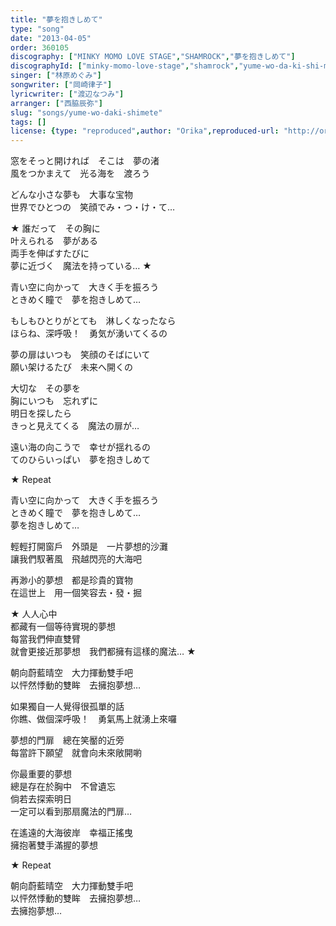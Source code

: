 ```yaml
---
title: "夢を抱きしめて"
type: "song"
date: "2013-04-05"
order: 360105
discography: ["MINKY MOMO LOVE STAGE","SHAMROCK","夢を抱きしめて"]
discographyId: ["minky-momo-love-stage","shamrock","yume-wo-da-ki-shi-me-te"]
singer: ["林原めぐみ"]
songwriter: ["岡崎律子"]
lyricwriter: ["渡辺なつみ"]
arranger: ["西脇辰弥"]
slug: "songs/yume-wo-daki-shimete"
tags: []
license: {type: "reproduced",author: "Orika",reproduced-url: "http://orikamushi.myweb.hinet.net",reproduced-website: "織歌蟲"}
---
```


窓をそっと開ければ　そこは　夢の渚   
風をつかまえて　光る海を　渡ろう   
  
どんな小さな夢も　大事な宝物   
世界でひとつの　笑顔でみ・つ・け・て…   
  
★ 誰だって　その胸に   
叶えられる　夢がある   
両手を伸ばすたびに   
夢に近づく　魔法を持っている… ★   
  
青い空に向かって　大きく手を振ろう   
ときめく瞳で　夢を抱きしめて…   
  
もしもひとりがとても　淋しくなったなら   
ほらね、深呼吸！　勇気が湧いてくるの   
  
夢の扉はいつも　笑顔のそばにいて   
願い架けるたび　未来へ開くの   
  
大切な　その夢を   
胸にいつも　忘れずに   
明日を探したら   
きっと見えてくる　魔法の扉が…   
  
遠い海の向こうで　幸せが揺れるの   
てのひらいっぱい　夢を抱きしめて   
  
★ Repeat   
  
青い空に向かって　大きく手を振ろう   
ときめく瞳で　夢を抱きしめて…   
夢を抱きしめて…  
  
輕輕打開窗戶　外頭是　一片夢想的沙灘  
讓我們馭著風　飛越閃亮的大海吧  
  
再渺小的夢想　都是珍貴的寶物  
在這世上　用一個笑容去・發・掘  
  
★ 人人心中  
都藏有一個等待實現的夢想  
每當我們伸直雙臂  
就會更接近那夢想　我們都擁有這樣的魔法… ★   
  
朝向蔚藍晴空　大力揮動雙手吧  
以怦然悸動的雙眸　去擁抱夢想…   
  
如果獨自一人覺得很孤單的話  
你瞧、做個深呼吸！　勇氣馬上就湧上來囉  
  
夢想的門扉　總在笑靨的近旁  
每當許下願望　就會向未來敞開喲  
  
你最重要的夢想  
總是存在於胸中　不曾遺忘  
倘若去探索明日  
一定可以看到那扇魔法的門扉…   
  
在遙遠的大海彼岸　幸福正搖曳  
擁抱著雙手滿握的夢想  
  
★ Repeat   
  
朝向蔚藍晴空　大力揮動雙手吧  
以怦然悸動的雙眸　去擁抱夢想…   
去擁抱夢想…
